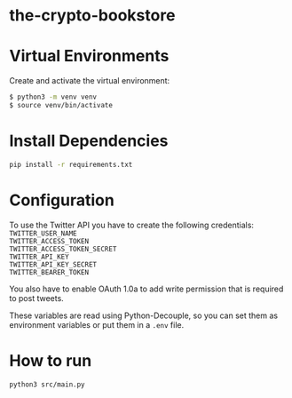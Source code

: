 # the-crypto-bookstore

# Virtual Environments

Create and activate the virtual environment:
```bash
$ python3 -m venv venv
$ source venv/bin/activate
```

# Install Dependencies

```bash
pip install -r requirements.txt
```

# Configuration

To use the Twitter API you have to create the following credentials:
<br>`TWITTER_USER_NAME`
<br>`TWITTER_ACCESS_TOKEN`
<br>`TWITTER_ACCESS_TOKEN_SECRET`
<br>`TWITTER_API_KEY`
<br>`TWITTER_API_KEY_SECRET`
<br>`TWITTER_BEARER_TOKEN`

You also have to enable OAuth 1.0a to add write permission that is required to post tweets.

These variables are read using Python-Decouple, so you can set them as environment variables or put them in a `.env` file.

# How to run

```bash
python3 src/main.py
```